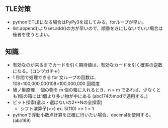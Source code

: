 ## TLE対策
- pythonでTLEになる場合はPyPy3を試してみる。forループが早い。
- list.append()よりset.add()の方が早いので、順番をきにしないでいい場合は後者を使うとよい。

## 知識
- 有効なのが来るまでカードを引く期待値は、有効なカードを引く確率の逆数になる。(コンプガチャ)
- 1 秒間で処理できる for 文ループの回数は、108=100,000,000108=100,000,000 回程度
- 鳩ノ巣原理： 個の物を m 個の箱に入れるとき、n > m であれば、少なくとも1個の箱には1個より多い物が中にある (abc174のmodで適用する。)
- ビット探索(選ぶ・選ばないの2**Nの全探索)
    - シフト演算子(>>)  ex. 5(110) >> 1 = 1
- pythonで浮動小数点計算を正確に行いたい場合、decimalを使用する。(abc169)